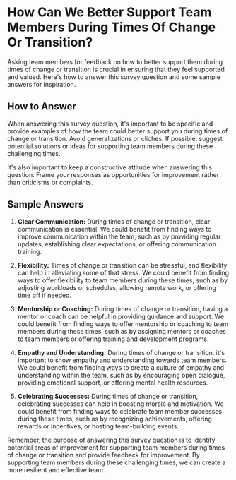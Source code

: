 How Can We Better Support Team Members During Times Of Change Or Transition?
===================================================================================================

Asking team members for feedback on how to better support them during times of change or transition is crucial in ensuring that they feel supported and valued. Here's how to answer this survey question and some sample answers for inspiration.

How to Answer
-------------

When answering this survey question, it's important to be specific and provide examples of how the team could better support you during times of change or transition. Avoid generalizations or cliches. If possible, suggest potential solutions or ideas for supporting team members during these challenging times.

It's also important to keep a constructive attitude when answering this question. Frame your responses as opportunities for improvement rather than criticisms or complaints.

Sample Answers
--------------

1. **Clear Communication:** During times of change or transition, clear communication is essential. We could benefit from finding ways to improve communication within the team, such as by providing regular updates, establishing clear expectations, or offering communication training.

2. **Flexibility:** Times of change or transition can be stressful, and flexibility can help in alleviating some of that stress. We could benefit from finding ways to offer flexibility to team members during these times, such as by adjusting workloads or schedules, allowing remote work, or offering time off if needed.

3. **Mentorship or Coaching:** During times of change or transition, having a mentor or coach can be helpful in providing guidance and support. We could benefit from finding ways to offer mentorship or coaching to team members during these times, such as by assigning mentors or coaches to team members or offering training and development programs.

4. **Empathy and Understanding:** During times of change or transition, it's important to show empathy and understanding towards team members. We could benefit from finding ways to create a culture of empathy and understanding within the team, such as by encouraging open dialogue, providing emotional support, or offering mental health resources.

5. **Celebrating Successes:** During times of change or transition, celebrating successes can help in boosting morale and motivation. We could benefit from finding ways to celebrate team member successes during these times, such as by recognizing achievements, offering rewards or incentives, or hosting team-building events.

Remember, the purpose of answering this survey question is to identify potential areas of improvement for supporting team members during times of change or transition and provide feedback for improvement. By supporting team members during these challenging times, we can create a more resilient and effective team.

